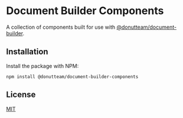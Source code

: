 # Document Builder Components
A collection of components built for use with [@donutteam/document-builder](https://github.com/donutteam/npm-document-builder).

## Installation
Install the package with NPM:

```
npm install @donutteam/document-builder-components
```

## License
[MIT](https://github.com/donutteam/npm-document-builder-components/blob/main/LICENSE.md)